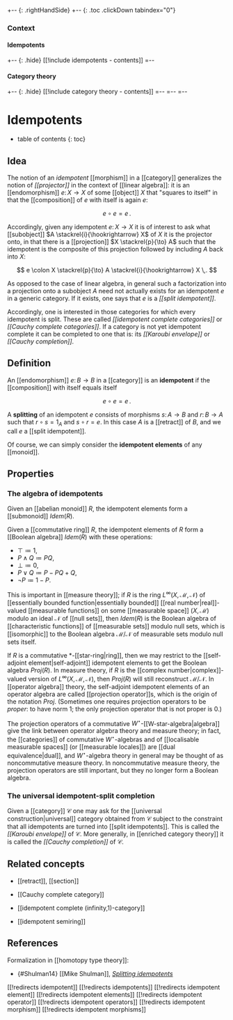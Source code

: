 
+-- {: .rightHandSide}
+-- {: .toc .clickDown tabindex="0"}
### Context
#### Idempotents
+-- {: .hide}
[[!include idempotents - contents]]
=--
#### Category theory
+-- {: .hide}
[[!include category theory - contents]]
=--
=--
=--

# Idempotents
* table of contents
{: toc}

## Idea

The notion of an _idempotent_ [[morphism]] in a [[category]] generalizes the notion of _[[projector]]_ in the context of [[linear algebra]]: it is an [[endomorphism]] $e \colon X \to X$ of some [[object]] $X$ that "squares to itself" in that the [[composition]] of $e$ with itself is again $e$:

$$
  e \circ e = e
  \,.
$$

Accordingly, given any idempotent $e \colon X \to X$ it is of interest to ask what [[subobject]] $A \stackrel{i}{\hookrightarrow} X$ of $X$ it is the projector onto, in that there is a [[projection]] $X \stackrel{p}{\to} A$ such that the idempotent is the composite of this projection followed by including $A$ back into $X$:

$$
  e \colon X \stackrel{p}{\to} A \stackrel{i}{\hookrightarrow} X
  \,.
$$

As opposed to the case of linear algebra, in general such a factorization into a projection onto a subobject $A$ need not actually exists for an idempotent $e$ in a generic category. If it exists, one says that $e$ is a _[[split idempotent]]_. 

Accordingly, one is interested in those categories for which every idempotent is split. These are called _[[idempotent complete categories]]_ or _[[Cauchy complete categories]]_. If a category is not yet idempotent complete it can be completed to one that is: its _[[Karoubi envelope]]_ or _[[Cauchy completion]]_.


## Definition

An [[endomorphism]] $e\colon B \to B$ in a [[category]] is an **idempotent** if the [[composition]] with itself equals itself 

$$
  e \circ  e = e
  \,.
$$

A **splitting** of an idempotent $e$ consists of morphisms $s\colon A \to B$ and $r\colon B \to A$ such that $r \circ s = 1_A$ and $s \circ r = e$.  In this case $A$ is a [[retract]] of $B$, and we call $e$ a [[split idempotent]].

Of course, we can simply consider the __idempotent elements__ of any [[monoid]].


## Properties

### The algebra of idempotents

Given an [[abelian monoid]] $R$, the idempotent elements form a [[submonoid]] $Idem(R)$.

Given a [[commutative ring]] $R$, the idempotent elements of $R$ form a [[Boolean algebra]] $Idem(R)$ with these operations:

*  $\top \coloneqq 1$,
*  $P \wedge Q \coloneqq P Q$,
*  $\bot \coloneqq 0$,
*  $P \vee Q \coloneqq P - P Q + Q$,
*  $\neg{P} \coloneqq 1 - P$.

This is important in [[measure theory]]; if $R$ is the ring $L^\infty(X,\mathcal{M},\mathcal{N})$ of [[essentially bounded function|essentially bounded]] [[real number|real]]-valued [[measurable functions]] on some [[measurable space]] $(X,\mathcal{M})$ modulo an ideal $\mathcal{N}$ of [[null sets]], then $Idem(R)$ is the Boolean algebra of [[characteristic functions]] of [[measurable sets]] modulo null sets, which is [[isomorphic]] to the Boolean algebra $\mathcal{M}/\mathcal{N}$ of measurable sets modulo null sets itself.

If $R$ is a commutative $*$-[[star-ring|ring]], then we may restrict to the [[self-adjoint element|self-adjoint]] idempotent elements to get the Boolean algebra $Proj(R)$.  In measure theory, if $R$ is the [[complex number|complex]]-valued version of $L^\infty(X,\mathcal{M},\mathcal{N})$, then $Proj(R)$ will still reconstruct $\mathcal{M}/\mathcal{N}$.  In [[operator algebra]] theory, the self-adjoint idempotent elements of an operator algebra are called [[projection operator]]s, which is the origin of the notation $Proj$.  (Sometimes one requires projection operators to be _proper_: to have norm $1$; the only projection operator that is not proper is $0$.)

The projection operators of a commutative $W^\star$-[[W-star-algebra|algebra]] give the link between operator algebra theory and measure theory; in fact, the [[categories]] of commutative $W^\star$-algebras and of [[localisable measurable spaces]] (or [[measurable locales]]) are [[dual equivalence|dual]], and $W^\star$-algebra theory in general may be thought of as noncommutative measure theory.  In noncommutative measure theory, the projection operators are still important, but they no longer form a Boolean algebra.


### The universal idempotent-split completion

Given a [[category]] $\mathcal{C}$ one may ask for the [[universal construction|universal]] category obtained from $\mathcal{C}$ subject to the constraint that all idempotents are turned into [[split idempotents]]. This is called the _[[Karoubi envelope]]_  of $\mathcal{C}$. More generally, in [[enriched category theory]] it is called the _[[Cauchy completion]]_ of $\mathcal{C}$.


## Related concepts

* [[retract]], [[section]]

* [[Cauchy complete category]]

* [[idempotent complete (infinity,1)-category]]

* [[idempotent semiring]]

## References

Formalization in [[homotopy type theory]]:

* {#Shulman14} [[Mike Shulman]], _[Splitting idempotents](http://homotopytypetheory.org/2014/12/08/splitting-idempotents/)_ 

[[!redirects idempotent]]
[[!redirects idempotents]]
[[!redirects idempotent element]]
[[!redirects idempotent elements]]
[[!redirects idempotent operator]]
[[!redirects idempotent operators]]
[[!redirects idempotent morphism]]
[[!redirects idempotent morphisms]]